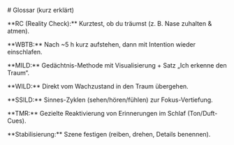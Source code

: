 \# Glossar (kurz erklärt)



\*\*RC (Reality Check):\*\* Kurztest, ob du träumst (z. B. Nase zuhalten \& atmen).  

\*\*WBTB:\*\* Nach ~5 h kurz aufstehen, dann mit Intention wieder einschlafen.  

\*\*MILD:\*\* Gedächtnis-Methode mit Visualisierung + Satz „Ich erkenne den Traum“.  

\*\*WILD:\*\* Direkt vom Wachzustand in den Traum übergehen.  

\*\*SSILD:\*\* Sinnes-Zyklen (sehen/hören/fühlen) zur Fokus-Vertiefung.  

\*\*TMR:\*\* Gezielte Reaktivierung von Erinnerungen im Schlaf (Ton/Duft-Cues).  

\*\*Stabilisierung:\*\* Szene festigen (reiben, drehen, Details benennen).

